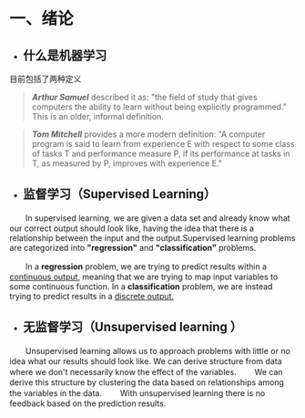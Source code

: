 # 一、绪论



+ ## 什么是机器学习

目前包括了两种定义

>***Arthur Samuel*** described it as: "the field of study that gives computers the ability to learn without being explicitly programmed." This is an older, informal definition.

>***Tom Mitchell*** provides a more modern definition: "A computer program is said to learn from experience E with respect to some class of tasks T and performance measure P, if its performance at tasks in T, as measured by P, improves with experience E."



+ ## 监督学习（Supervised Learning）

　　In supervised learning, we are given a data set and already know what our correct output
should look like, having the idea that there is a relationship between the input and the output.Supervised learning problems are categorized into **"regression"** and **"classification"** problems. 

　　In a **regression** problem, we are trying to predict results within a <u>continuous output</u>, meaning that we are trying to map input variables to some continuous function. In a **classification**
problem, we are instead trying to predict results in a <u>discrete output.</u> 



+ ## 无监督学习（Unsupervised learning ）

　　Unsupervised learning allows us to approach problems with little or no idea what our results
should look like. We can derive structure from data where we don't necessarily know the
effect of the variables.
　　We can derive this structure by clustering the data based on relationships among the variables in the data.
　　With unsupervised learning there is no feedback based on the prediction results.

